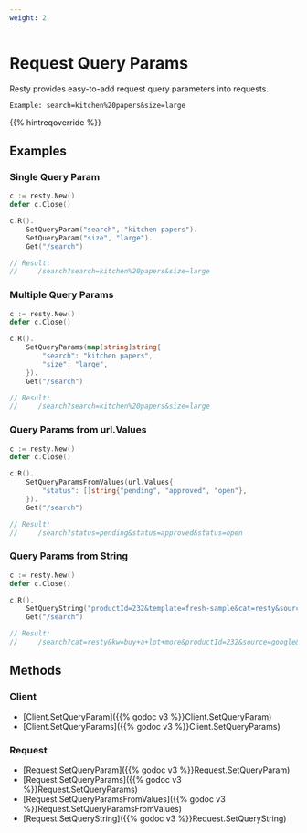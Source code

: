 ```yaml
---
weight: 2
---
```


# Request Query Params

Resty provides easy-to-add request query parameters into requests.

    Example: search=kitchen%20papers&size=large

{{% hintreqoverride %}}

## Examples

### Single Query Param

```go
c := resty.New()
defer c.Close()

c.R().
    SetQueryParam("search", "kitchen papers").
    SetQueryParam("size", "large").
    Get("/search")

// Result:
//     /search?search=kitchen%20papers&size=large

```

### Multiple Query Params

```go
c := resty.New()
defer c.Close()

c.R().
    SetQueryParams(map[string]string{
		"search": "kitchen papers",
		"size": "large",
	}).
    Get("/search")

// Result:
//     /search?search=kitchen%20papers&size=large
```

### Query Params from url.Values

```go
c := resty.New()
defer c.Close()

c.R().
    SetQueryParamsFromValues(url.Values{
        "status": []string{"pending", "approved", "open"},
    }).
    Get("/search")

// Result:
//     /search?status=pending&status=approved&status=open
```

### Query Params from String

```go
c := resty.New()
defer c.Close()

c.R().
    SetQueryString("productId=232&template=fresh-sample&cat=resty&source=google&kw=buy a lot more").
    Get("/search")

// Result:
//     /search?cat=resty&kw=buy+a+lot+more&productId=232&source=google&template=fresh-sample
```

## Methods

### Client

* [Client.SetQueryParam]({{% godoc v3 %}}Client.SetQueryParam)
* [Client.SetQueryParams]({{% godoc v3 %}}Client.SetQueryParams)

### Request

* [Request.SetQueryParam]({{% godoc v3 %}}Request.SetQueryParam)
* [Request.SetQueryParams]({{% godoc v3 %}}Request.SetQueryParams)
* [Request.SetQueryParamsFromValues]({{% godoc v3 %}}Request.SetQueryParamsFromValues)
* [Request.SetQueryString]({{% godoc v3 %}}Request.SetQueryString)
